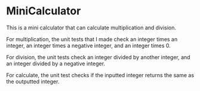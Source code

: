 # MiniCalculator
This is a mini calculator that can calculate multiplication and division.

For multiplication, the unit tests that I made check an integer times an integer, 
an integer times a negative integer, and an integer times 0.

For division, the unit tests check an integer divided by another integer, and an
integer divided by a negative integer.

For calculate, the unit test checks if the inputted integer returns the same as the outputted integer.
